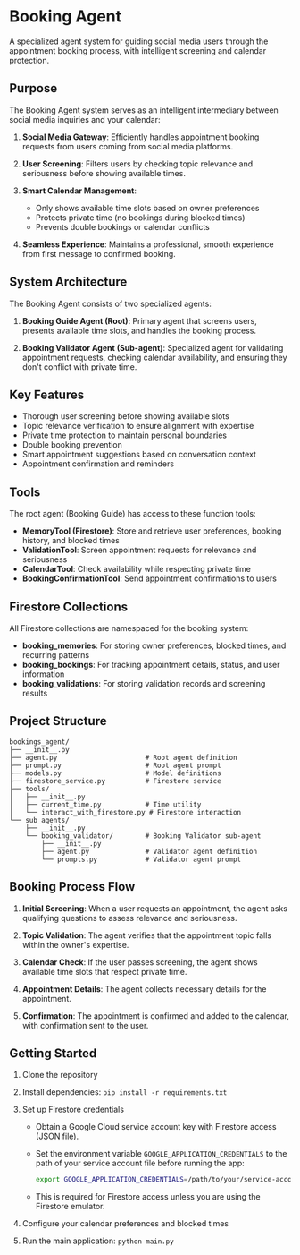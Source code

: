 # Booking Agent

A specialized agent system for guiding social media users through the appointment booking process, with intelligent screening and calendar protection.

## Purpose

The Booking Agent system serves as an intelligent intermediary between social media inquiries and your calendar:

1. **Social Media Gateway**: Efficiently handles appointment booking requests from users coming from social media platforms.

2. **User Screening**: Filters users by checking topic relevance and seriousness before showing available times.

3. **Smart Calendar Management**:

   - Only shows available time slots based on owner preferences
   - Protects private time (no bookings during blocked times)
   - Prevents double bookings or calendar conflicts

4. **Seamless Experience**: Maintains a professional, smooth experience from first message to confirmed booking.

## System Architecture

The Booking Agent consists of two specialized agents:

1. **Booking Guide Agent (Root)**: Primary agent that screens users, presents available time slots, and handles the booking process.

2. **Booking Validator Agent (Sub-agent)**: Specialized agent for validating appointment requests, checking calendar availability, and ensuring they don't conflict with private time.

## Key Features

- Thorough user screening before showing available slots
- Topic relevance verification to ensure alignment with expertise
- Private time protection to maintain personal boundaries
- Double booking prevention
- Smart appointment suggestions based on conversation context
- Appointment confirmation and reminders

## Tools

The root agent (Booking Guide) has access to these function tools:

- **MemoryTool (Firestore)**: Store and retrieve user preferences, booking history, and blocked times
- **ValidationTool**: Screen appointment requests for relevance and seriousness
- **CalendarTool**: Check availability while respecting private time
- **BookingConfirmationTool**: Send appointment confirmations to users

## Firestore Collections

All Firestore collections are namespaced for the booking system:

- **booking_memories**: For storing owner preferences, blocked times, and recurring patterns
- **booking_bookings**: For tracking appointment details, status, and user information
- **booking_validations**: For storing validation records and screening results

## Project Structure

```
bookings_agent/
├── __init__.py
├── agent.py                      # Root agent definition
├── prompt.py                     # Root agent prompt
├── models.py                     # Model definitions
├── firestore_service.py          # Firestore service
├── tools/
│   ├── __init__.py
│   ├── current_time.py           # Time utility
│   └── interact_with_firestore.py # Firestore interaction
└── sub_agents/
    ├── __init__.py
    └── booking_validator/        # Booking Validator sub-agent
        ├── __init__.py
        ├── agent.py              # Validator agent definition
        └── prompts.py            # Validator agent prompt
```

## Booking Process Flow

1. **Initial Screening**: When a user requests an appointment, the agent asks qualifying questions to assess relevance and seriousness.

2. **Topic Validation**: The agent verifies that the appointment topic falls within the owner's expertise.

3. **Calendar Check**: If the user passes screening, the agent shows available time slots that respect private time.

4. **Appointment Details**: The agent collects necessary details for the appointment.

5. **Confirmation**: The appointment is confirmed and added to the calendar, with confirmation sent to the user.

## Getting Started

1. Clone the repository
2. Install dependencies: `pip install -r requirements.txt`
3. Set up Firestore credentials

   - Obtain a Google Cloud service account key with Firestore access (JSON file).
   - Set the environment variable `GOOGLE_APPLICATION_CREDENTIALS` to the path of your service account file before running the app:

     ```bash
     export GOOGLE_APPLICATION_CREDENTIALS=/path/to/your/service-account.json
     ```

   - This is required for Firestore access unless you are using the Firestore emulator.

4. Configure your calendar preferences and blocked times
5. Run the main application: `python main.py`

<!-- (.venv) MacBook-Pro-3:bookings-agent abdullah$ GOOGLE_APPLICATION_CREDENTIALSOkay, so, seems everything is working at least for now. The issue with the service account I resolved with by using the Google application credentials in my terminal. So we need to make a note of that in the readme to set the Google application credentials with the path to the service account. -->

